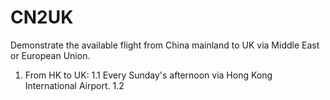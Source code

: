 # CN2UK

Demonstrate the available flight from China mainland to UK via Middle East or European Union.

1. From HK to UK:
   1.1 Every Sunday's afternoon via Hong Kong International Airport.
   1.2 
